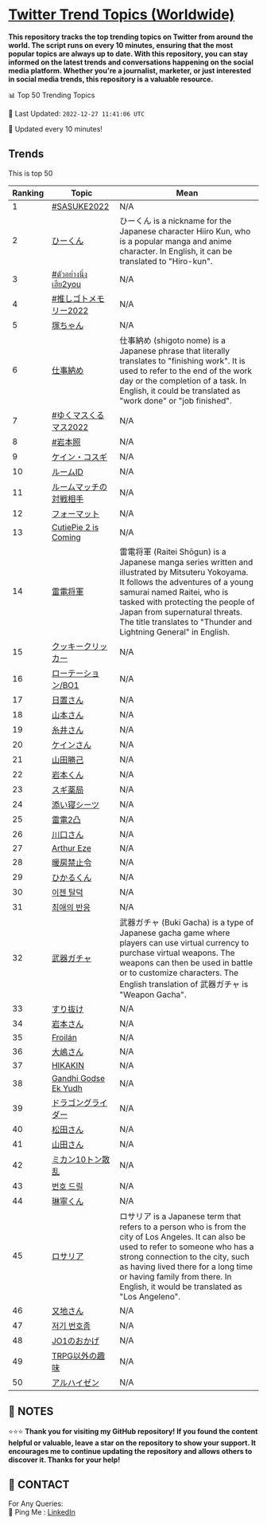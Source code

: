 [Twitter Trend Topics (Worldwide)](https://github.com/ErcinDedeoglu/Twitter-Trend-Topics)
==========

**This repository tracks the top trending topics on Twitter from around the world. 
The script runs on every 10 minutes, ensuring that the most popular topics are always up to date. 
With this repository, you can stay informed on the latest trends and conversations happening on the social media platform. 
Whether you're a journalist, marketer, or just interested in social media trends, this repository is a valuable resource.**


📊 Top 50 Trending Topics

📆 Last Updated: `2022-12-27 11:41:06 UTC`

🔧 Updated every 10 minutes!


## Trends

This is top 50

| Ranking | Topic | Mean |
| ------- | ------------ | ------------ |
| 1 | [#SASUKE2022](http://twitter.com/search?q=%23SASUKE2022) | N/A |
| 2 | [ひーくん](http://twitter.com/search?q=%e3%81%b2%e3%83%bc%e3%81%8f%e3%82%93) | ひーくん is a nickname for the Japanese character Hiiro Kun, who is a popular manga and anime character. In English, it can be translated to "Hiro-kun". |
| 3 | [#ตัวอย่างนิ่งเฮีย2you](http://twitter.com/search?q=%23%e0%b8%95%e0%b8%b1%e0%b8%a7%e0%b8%ad%e0%b8%a2%e0%b9%88%e0%b8%b2%e0%b8%87%e0%b8%99%e0%b8%b4%e0%b9%88%e0%b8%87%e0%b9%80%e0%b8%ae%e0%b8%b5%e0%b8%a22you) | N/A |
| 4 | [#推しゴトメモリー2022](http://twitter.com/search?q=%23%e6%8e%a8%e3%81%97%e3%82%b4%e3%83%88%e3%83%a1%e3%83%a2%e3%83%aa%e3%83%bc2022) | N/A |
| 5 | [塚ちゃん](http://twitter.com/search?q=%e5%a1%9a%e3%81%a1%e3%82%83%e3%82%93) | N/A |
| 6 | [仕事納め](http://twitter.com/search?q=%e4%bb%95%e4%ba%8b%e7%b4%8d%e3%82%81) | 仕事納め (shigoto nome) is a Japanese phrase that literally translates to "finishing work". It is used to refer to the end of the work day or the completion of a task. In English, it could be translated as "work done" or "job finished". |
| 7 | [#ゆくマスくるマス2022](http://twitter.com/search?q=%23%e3%82%86%e3%81%8f%e3%83%9e%e3%82%b9%e3%81%8f%e3%82%8b%e3%83%9e%e3%82%b92022) | N/A |
| 8 | [#岩本照](http://twitter.com/search?q=%23%e5%b2%a9%e6%9c%ac%e7%85%a7) | N/A |
| 9 | [ケイン・コスギ](http://twitter.com/search?q=%e3%82%b1%e3%82%a4%e3%83%b3%e3%83%bb%e3%82%b3%e3%82%b9%e3%82%ae) | N/A |
| 10 | [ルームID](http://twitter.com/search?q=%e3%83%ab%e3%83%bc%e3%83%a0ID) | N/A |
| 11 | [ルームマッチの対戦相手](http://twitter.com/search?q=%e3%83%ab%e3%83%bc%e3%83%a0%e3%83%9e%e3%83%83%e3%83%81%e3%81%ae%e5%af%be%e6%88%a6%e7%9b%b8%e6%89%8b) | N/A |
| 12 | [フォーマット](http://twitter.com/search?q=%e3%83%95%e3%82%a9%e3%83%bc%e3%83%9e%e3%83%83%e3%83%88) | N/A |
| 13 | [CutiePie 2 is Coming](http://twitter.com/search?q=CutiePie+2+is+Coming) | N/A |
| 14 | [雷電将軍](http://twitter.com/search?q=%e9%9b%b7%e9%9b%bb%e5%b0%86%e8%bb%8d) | 雷電将軍 (Raitei Shōgun) is a Japanese manga series written and illustrated by Mitsuteru Yokoyama. It follows the adventures of a young samurai named Raitei, who is tasked with protecting the people of Japan from supernatural threats. The title translates to "Thunder and Lightning General" in English. |
| 15 | [クッキークリッカー](http://twitter.com/search?q=%e3%82%af%e3%83%83%e3%82%ad%e3%83%bc%e3%82%af%e3%83%aa%e3%83%83%e3%82%ab%e3%83%bc) | N/A |
| 16 | [ローテーション/BO1](http://twitter.com/search?q=%e3%83%ad%e3%83%bc%e3%83%86%e3%83%bc%e3%82%b7%e3%83%a7%e3%83%b3%2fBO1) | N/A |
| 17 | [日置さん](http://twitter.com/search?q=%e6%97%a5%e7%bd%ae%e3%81%95%e3%82%93) | N/A |
| 18 | [山本さん](http://twitter.com/search?q=%e5%b1%b1%e6%9c%ac%e3%81%95%e3%82%93) | N/A |
| 19 | [糸井さん](http://twitter.com/search?q=%e7%b3%b8%e4%ba%95%e3%81%95%e3%82%93) | N/A |
| 20 | [ケインさん](http://twitter.com/search?q=%e3%82%b1%e3%82%a4%e3%83%b3%e3%81%95%e3%82%93) | N/A |
| 21 | [山田勝己](http://twitter.com/search?q=%e5%b1%b1%e7%94%b0%e5%8b%9d%e5%b7%b1) | N/A |
| 22 | [岩本くん](http://twitter.com/search?q=%e5%b2%a9%e6%9c%ac%e3%81%8f%e3%82%93) | N/A |
| 23 | [スギ薬局](http://twitter.com/search?q=%e3%82%b9%e3%82%ae%e8%96%ac%e5%b1%80) | N/A |
| 24 | [添い寝シーツ](http://twitter.com/search?q=%e6%b7%bb%e3%81%84%e5%af%9d%e3%82%b7%e3%83%bc%e3%83%84) | N/A |
| 25 | [雷電2凸](http://twitter.com/search?q=%e9%9b%b7%e9%9b%bb2%e5%87%b8) | N/A |
| 26 | [川口さん](http://twitter.com/search?q=%e5%b7%9d%e5%8f%a3%e3%81%95%e3%82%93) | N/A |
| 27 | [Arthur Eze](http://twitter.com/search?q=Arthur+Eze) | N/A |
| 28 | [暖房禁止令](http://twitter.com/search?q=%e6%9a%96%e6%88%bf%e7%a6%81%e6%ad%a2%e4%bb%a4) | N/A |
| 29 | [ひかるくん](http://twitter.com/search?q=%e3%81%b2%e3%81%8b%e3%82%8b%e3%81%8f%e3%82%93) | N/A |
| 30 | [이젠 탈덕](http://twitter.com/search?q=%ec%9d%b4%ec%a0%a0+%ed%83%88%eb%8d%95) | N/A |
| 31 | [최애의 반응](http://twitter.com/search?q=%ec%b5%9c%ec%95%a0%ec%9d%98+%eb%b0%98%ec%9d%91) | N/A |
| 32 | [武器ガチャ](http://twitter.com/search?q=%e6%ad%a6%e5%99%a8%e3%82%ac%e3%83%81%e3%83%a3) | 武器ガチャ (Buki Gacha) is a type of Japanese gacha game where players can use virtual currency to purchase virtual weapons. The weapons can then be used in battle or to customize characters. The English translation of 武器ガチャ is "Weapon Gacha". |
| 33 | [すり抜け](http://twitter.com/search?q=%e3%81%99%e3%82%8a%e6%8a%9c%e3%81%91) | N/A |
| 34 | [岩本さん](http://twitter.com/search?q=%e5%b2%a9%e6%9c%ac%e3%81%95%e3%82%93) | N/A |
| 35 | [Froilán](http://twitter.com/search?q=Froil%c3%a1n) | N/A |
| 36 | [大嶋さん](http://twitter.com/search?q=%e5%a4%a7%e5%b6%8b%e3%81%95%e3%82%93) | N/A |
| 37 | [HIKAKIN](http://twitter.com/search?q=HIKAKIN) | N/A |
| 38 | [Gandhi Godse Ek Yudh](http://twitter.com/search?q=Gandhi+Godse+Ek+Yudh) | N/A |
| 39 | [ドラゴングライダー](http://twitter.com/search?q=%e3%83%89%e3%83%a9%e3%82%b4%e3%83%b3%e3%82%b0%e3%83%a9%e3%82%a4%e3%83%80%e3%83%bc) | N/A |
| 40 | [松田さん](http://twitter.com/search?q=%e6%9d%be%e7%94%b0%e3%81%95%e3%82%93) | N/A |
| 41 | [山田さん](http://twitter.com/search?q=%e5%b1%b1%e7%94%b0%e3%81%95%e3%82%93) | N/A |
| 42 | [ミカン10トン散乱](http://twitter.com/search?q=%e3%83%9f%e3%82%ab%e3%83%b310%e3%83%88%e3%83%b3%e6%95%a3%e4%b9%b1) | N/A |
| 43 | [번호 드릴](http://twitter.com/search?q=%eb%b2%88%ed%98%b8+%eb%93%9c%eb%a6%b4) | N/A |
| 44 | [琳寧くん](http://twitter.com/search?q=%e7%90%b3%e5%af%a7%e3%81%8f%e3%82%93) | N/A |
| 45 | [ロサリア](http://twitter.com/search?q=%e3%83%ad%e3%82%b5%e3%83%aa%e3%82%a2) | ロサリア is a Japanese term that refers to a person who is from the city of Los Angeles. It can also be used to refer to someone who has a strong connection to the city, such as having lived there for a long time or having family from there. In English, it would be translated as "Los Angeleno". |
| 46 | [又地さん](http://twitter.com/search?q=%e5%8f%88%e5%9c%b0%e3%81%95%e3%82%93) | N/A |
| 47 | [저기 번호좀](http://twitter.com/search?q=%ec%a0%80%ea%b8%b0+%eb%b2%88%ed%98%b8%ec%a2%80) | N/A |
| 48 | [JO1のおかげ](http://twitter.com/search?q=JO1%e3%81%ae%e3%81%8a%e3%81%8b%e3%81%92) | N/A |
| 49 | [TRPG以外の趣味](http://twitter.com/search?q=TRPG%e4%bb%a5%e5%a4%96%e3%81%ae%e8%b6%a3%e5%91%b3) | N/A |
| 50 | [アルハイゼン](http://twitter.com/search?q=%e3%82%a2%e3%83%ab%e3%83%8f%e3%82%a4%e3%82%bc%e3%83%b3) | N/A |




## 📝 NOTES

⭐⭐⭐ **Thank you for visiting my GitHub repository! If you found the content helpful or valuable, leave a star on the repository to show your support. It encourages me to continue updating the repository and allows others to discover it. Thanks for your help!**

## 📨 CONTACT

 For Any Queries:  
            🏓 Ping Me : [LinkedIn](https://www.linkedin.com/in/ercindedeoglu/)